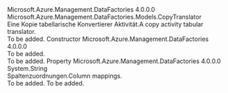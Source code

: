 <Type Name="TabularTranslator" FullName="Microsoft.Azure.Management.DataFactories.Models.TabularTranslator">
  <TypeSignature Language="C#" Value="public class TabularTranslator : Microsoft.Azure.Management.DataFactories.Models.CopyTranslator" />
  <TypeSignature Language="ILAsm" Value=".class public auto ansi beforefieldinit TabularTranslator extends Microsoft.Azure.Management.DataFactories.Models.CopyTranslator" />
  <TypeSignature Language="DocId" Value="T:Microsoft.Azure.Management.DataFactories.Models.TabularTranslator" />
  <TypeSignature Language="VB.NET" Value="Public Class TabularTranslator&#xA;Inherits CopyTranslator" />
  <TypeSignature Language="F#" Value="type TabularTranslator = class&#xA;    inherit CopyTranslator" />
  <AssemblyInfo>
    <AssemblyName>Microsoft.Azure.Management.DataFactories</AssemblyName>
    <AssemblyVersion>4.0.0.0</AssemblyVersion>
  </AssemblyInfo>
  <Base>
    <BaseTypeName>Microsoft.Azure.Management.DataFactories.Models.CopyTranslator</BaseTypeName>
  </Base>
  <Interfaces />
  <Docs>
    <summary>
            <span data-ttu-id="c568d-101">Eine Kopie tabellarische Konvertierer Aktivität.</span><span class="sxs-lookup"><span data-stu-id="c568d-101">A copy activity tabular translator.</span></span>
            </summary>
    <remarks>To be added.</remarks>
  </Docs>
  <Members>
    <Member MemberName=".ctor">
      <MemberSignature Language="C#" Value="public TabularTranslator ();" />
      <MemberSignature Language="ILAsm" Value=".method public hidebysig specialname rtspecialname instance void .ctor() cil managed" />
      <MemberSignature Language="DocId" Value="M:Microsoft.Azure.Management.DataFactories.Models.TabularTranslator.#ctor" />
      <MemberSignature Language="VB.NET" Value="Public Sub New ()" />
      <MemberType>Constructor</MemberType>
      <AssemblyInfo>
        <AssemblyName>Microsoft.Azure.Management.DataFactories</AssemblyName>
        <AssemblyVersion>4.0.0.0</AssemblyVersion>
      </AssemblyInfo>
      <Parameters />
      <Docs>
        <summary>To be added.</summary>
        <remarks>To be added.</remarks>
      </Docs>
    </Member>
    <Member MemberName="ColumnMappings">
      <MemberSignature Language="C#" Value="public string ColumnMappings { get; set; }" />
      <MemberSignature Language="ILAsm" Value=".property instance string ColumnMappings" />
      <MemberSignature Language="DocId" Value="P:Microsoft.Azure.Management.DataFactories.Models.TabularTranslator.ColumnMappings" />
      <MemberSignature Language="VB.NET" Value="Public Property ColumnMappings As String" />
      <MemberSignature Language="F#" Value="member this.ColumnMappings : string with get, set" Usage="Microsoft.Azure.Management.DataFactories.Models.TabularTranslator.ColumnMappings" />
      <MemberType>Property</MemberType>
      <AssemblyInfo>
        <AssemblyName>Microsoft.Azure.Management.DataFactories</AssemblyName>
        <AssemblyVersion>4.0.0.0</AssemblyVersion>
      </AssemblyInfo>
      <ReturnValue>
        <ReturnType>System.String</ReturnType>
      </ReturnValue>
      <Docs>
        <summary>
            <span data-ttu-id="c568d-102">Spaltenzuordnungen.</span><span class="sxs-lookup"><span data-stu-id="c568d-102">Column mappings.</span></span>
            </summary>
        <value>To be added.</value>
        <remarks>To be added.</remarks>
      </Docs>
    </Member>
  </Members>
</Type>